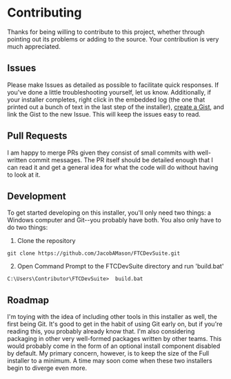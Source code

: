 # Contributing
Thanks for being willing to contribute to this project, whether through pointing out its problems or adding to the source. Your contribution is very much appreciated.

## Issues
Please make Issues as detailed as possible to facilitate quick responses. If you've done a little troubleshooting yourself, let us know. Additionally, if your installer completes, right click in the embedded log (the one that printed out a bunch of text in the last step of the installer), [create a Gist](https://gist.github.com/), and link the Gist to the new Issue. This will keep the issues easy to read.

## Pull Requests
I am happy to merge PRs given they consist of small commits with well-written commit messages. The PR itself should be detailed enough that I can read it and get a general idea for what the code will do without having to look at it.

## Development
To get started developing on this installer, you'll only need two things: a Windows computer and Git--you probably have both.  You also only have to do two things:

1) Clone the repository  
```
git clone https://github.com/JacobAMason/FTCDevSuite.git
```
2) Open Command Prompt to the FTCDevSuite directory and run 'build.bat'  
```
C:\Users\Contributor\FTCDevSuite>  build.bat  
```  
## Roadmap
I'm toying with the idea of including other tools in this installer as well, the first being Git. It's good to get in the habit of using Git early on, but if you're reading this, you probably already know that.  I'm also considering packaging in other very well-formed packages written by other teams. This would probably come in the form of an optional install component disabled by default. My primary concern, however, is to keep the size of the Full installer to a minimum. A time may soon come when these two installers  begin to diverge even more.
